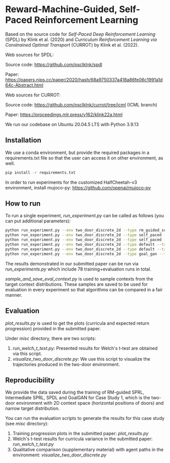 # Reward-Machine-Guided, Self-Paced Reinforcement Learning

Based on the source code for _Self-Paced Deep Reinforcement Learning_ (SPDL) by Klink et al. (2020) and _Curriculum Reinforcement Learning via Constrained Optimal Transport_ (CURROT) by Klink et al. (2022).

Web sources for SPDL:

Source code: https://github.com/psclklnk/spdl

Paper: https://papers.nips.cc/paper/2020/hash/68a9750337a418a86fe06c1991a1d64c-Abstract.html

Web sources for CURROT:

Source code: https://github.com/psclklnk/currot/tree/icml (ICML branch)

Paper: https://proceedings.mlr.press/v162/klink22a.html


We run our codebase on Ubuntu 20.04.5 LTS with Python 3.9.13

## Installation

We use a conda environment, but provide the required packages in a requirements.txt file so that the user 
can access it on other environment, as well.
```bash
pip install -r requirements.txt
```
In order to run experiments for the customized HalfCheetah-v3 environment, install mujoco-py: https://github.com/openai/mujoco-py

## How to run
To run a single experiment, *run_experiment.py* can be called as follows (you can put additional parameters):
```bash
python run_experiment.py --env two_door_discrete_2d --type rm_guided_self_paced --target_type wide --PRODUCTCMDP --ZETA 0.96 --seed 1 # RM-guided SPRL
python run_experiment.py --env two_door_discrete_2d --type self_paced --target_type wide --PRODUCTCMDP --ZETA 1.2 --seed 1 # Intermediate
python run_experiment.py --env two_door_discrete_2d --type self_paced --target_type wide --PRODUCTCMDP --ZETA 1.2 --seed 1 # SPDL
python run_experiment.py --env two_door_discrete_2d --type default --target_type wide --PRODUCTCMDP --seed 1 # Default*
python run_experiment.py --env two_door_discrete_2d --type default --target_type wide --seed 1 # Default
python run_experiment.py --env two_door_discrete_2d --type goal_gan --target_type wide --PRODUCTCMDP --seed 1 # GoalGAN
```
The results demonstrated in our submitted paper can be run via *run_experiments.py* which include 
78 training+evaluation runs in total.

*sample_and_save_eval_context.py* is used to sample contexts from the target context distributions. 
These samples are saved to be used for evaluation in every experiment so that algorithms can be compared in a fair manner.

## Evaluation
*plot_results.py* is used to get the plots (curricula and expected return progression) 
provided in the submitted paper.



Under *misc* directory, there are two scripts:
1) *run_welch_t_test.py*: Presented results for Welch's t-test are obtained via this script.
2) *visualize_two_door_discrete.py*: We use this script to visualize the trajectories produced in the two-door environment.

## Reproducibility

We provide the data saved during the training of RM-guided SPRL, Intermediate SPRL, SPDL and GoalGAN for Case Study 1,
which is the two-door environment with 2D context space (horizontal positions of doors) and narrow target
distribution.

You can run the evaluation scripts to generate the results for this case study (see *misc* directory):
1) Training progression plots in the submitted paper: *plot_results.py*
2) Welch's t-test results for curricula variance in the submitted paper: *run_welch_t_test.py*
3) Qualitative comparison (supplementary material) with agent paths in the environment: *visualize_two_door_discrete.py*